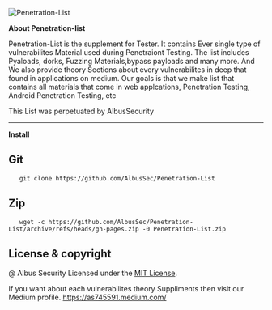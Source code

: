 ![Penetration-List ](https://user-images.githubusercontent.com/64241933/147803045-5bd7cee9-9bf3-4807-8f05-a6bc812d85ce.png)

**About Penetration-list**

Penetration-List is the supplement for Tester. It contains Ever single type of vulnerabilites Material used during Penetraiont Testing. The list includes Pyaloads, dorks, Fuzzing Materials,bypass payloads and many more. And We also provide theory Sections about every vulnerabilites in deep that found in applications on medium. Our goals is that we make list that contains all materials that come in web applcations, Penetration Testing, Android Penetration Testing, etc

This List was perpetuated by AlbusSecurity 

--------------------------------------------------------------------------------------------------------------------------------------------------------------

**Install**

## Git  
```
   git clone https://github.com/AlbusSec/Penetration-List
```

## Zip 
```
   wget -c https://github.com/AlbusSec/Penetration-List/archive/refs/heads/gh-pages.zip -0 Penetration-List.zip 
```

## License & copyright
@ Albus Security
Licensed under the [MIT License](LICENSE).

If you want about each vulnerabilites theory Suppliments then visit our Medium profile.
          https://as745591.medium.com/








